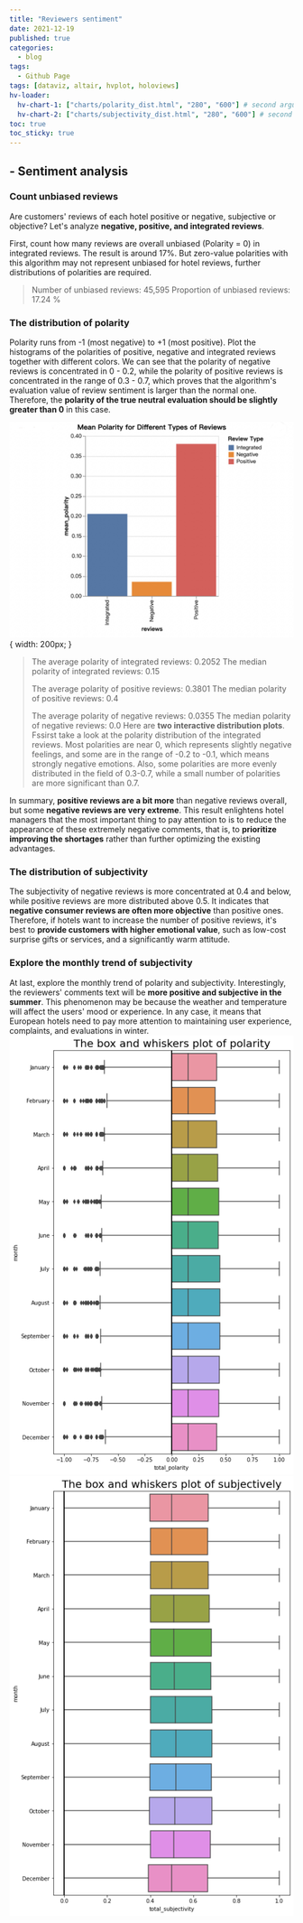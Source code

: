 ```yaml
---
title: "Reviewers sentiment"
date: 2021-12-19
published: true
categories:
  - blog
tags:
  - Github Page
tags: [dataviz, altair, hvplot, holoviews]
hv-loader:
  hv-chart-1: ["charts/polarity_dist.html", "280", "600"] # second argument is the height
  hv-chart-2: ["charts/subjectivity_dist.html", "280", "600"] # second argument is the height
toc: true
toc_sticky: true
---
```


## - Sentiment analysis

### **Count unbiased reviews**

Are customers' reviews of each hotel positive or negative, subjective or objective? Let's analyze **negative, positive, and integrated reviews**.

First, count how many reviews are overall unbiased (Polarity = 0) in integrated reviews. The result is around 17%. But zero-value polarities with this algorithm may not represent unbiased for hotel reviews, further distributions of polarities are required.
> Number of unbiased reviews: 45,595
> Proportion of unbiased reviews: 17.24 %

### The distribution of polarity

Polarity runs from -1 (most negative) to +1 (most positive). Plot the histograms of the polarities of positive, negative and integrated reviews together with different colors. We can see that the polarity of negative reviews is concentrated in 0 - 0.2, while the polarity of positive reviews is concentrated in the range of 0.3 - 0.7, which proves that the algorithm's evaluation value of review sentiment is larger than the normal one. Therefore, the **polarity of the true neutral evaluation should be slightly greater than 0** in this case.

![](https://github.com/keeea/Hotel_Review_Analysis/blob/main/assets/images/polarity_bar.png?raw=true) { width: 200px; }
> The average polarity of integrated reviews: 0.2052 
> The median polarity of integrated reviews: 0.15
> 
> The average polarity of positive reviews: 0.3801
> The median polarity of positive reviews: 0.4
>
> The average polarity of negative reviews: 0.0355
> The median polarity of negative reviews: 0.0
Here are **two interactive distribution plots**. Fssirst take a look at the polarity distribution of the integrated reviews. Most polarities are near 0, which represents slightly negative feelings, and some are in the range of -0.2 to -0.1, which means strongly negative emotions. Also, some polarities are more evenly distributed in the field of 0.3-0.7, while a small number of polarities are more significant than 0.7.

<div id="hv-chart-1"></div>

In summary, **positive reviews are a bit more** than negative reviews overall, but some **negative reviews are very extreme**. This result enlightens hotel managers that the most important thing to pay attention to is to reduce the appearance of these extremely negative comments, that is, to **prioritize improving the shortages** rather than further optimizing the existing advantages.

### The distribution of subjectivity

The subjectivity of negative reviews is more concentrated at 0.4 and below, while positive reviews are more distributed above 0.5. It indicates that **negative consumer reviews are often more objective** than positive ones. Therefore, if hotels want to increase the number of positive reviews, it's best to **provide customers with higher emotional value**, such as low-cost surprise gifts or services, and a significantly warm attitude.

<div id="hv-chart-2"></div>

### Explore the monthly trend of subjectivity

At last, explore the monthly trend of polarity and subjectivity. Interestingly, the reviewers' comments text will be **more positive and subjective in the summer**. This phenomenon may be because the weather and temperature will affect the users' mood or experience. In any case, it means that European hotels need to pay more attention to maintaining user experience, complaints, and evaluations in winter.![](https://github.com/keeea/Hotel_Review_Analysis/blob/main/assets/images/polarity_trend.png?raw=true "fig.1 - Polarity trend")![](https://github.com/keeea/Hotel_Review_Analysis/blob/main/assets/images/sub_trend.png?raw=true "Subjectivity trend")
